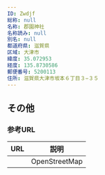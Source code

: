 ```yaml
---
ID: Zwdjf
総称: null
名称: 郡園神社
名称読み: null
別名: null
都道府県: 滋賀県
区域: 大津市
緯度: 35.072953
経度: 135.8730586
郵便番号: 5200113
住所: 滋賀県大津市坂本６丁目３−３５
---
```


## その他

### 参考URL

| URL | 説明          |
| --- | ------------- |
|     | OpenStreetMap |
